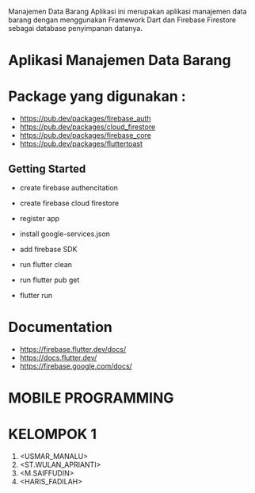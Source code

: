 Manajemen Data Barang
Aplikasi ini merupakan aplikasi manajemen data barang dengan menggunakan
Framework Dart dan Firebase Firestore sebagai database penyimpanan datanya.

# Aplikasi Manajemen Data Barang

# Package yang digunakan :

- https://pub.dev/packages/firebase_auth
- https://pub.dev/packages/cloud_firestore
- https://pub.dev/packages/firebase_core
- https://pub.dev/packages/fluttertoast

## Getting Started

- create firebase authencitation
- create firebase cloud firestore
- register app
- install google-services.json
- add firebase SDK

- run flutter clean
- run flutter pub get
- flutter run

# Documentation

- https://firebase.flutter.dev/docs/
- https://docs.flutter.dev/
- https://firebase.google.com/docs/

# MOBILE PROGRAMMING

# KELOMPOK 1

1. <USMAR_MANALU>
2. <ST.WULAN_APRIANTI>
3. <M.SAIFFUDIN>
4. <HARIS_FADILAH>
